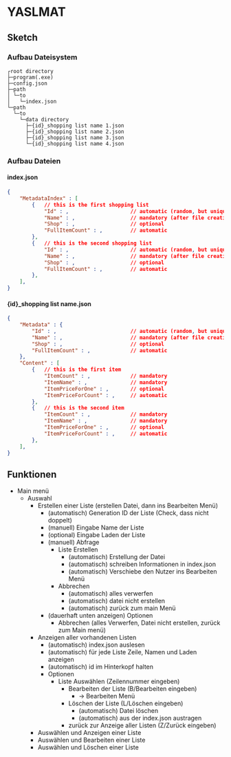 # YASLMAT

## Sketch

### Aufbau Dateisystem

```
┌root directory
├─program(.exe)
├─config.json
├─path
│ └─to
│   └─index.json
└─path
  └─to
    └─data directory
      ├─{id}_shopping list name 1.json
      ├─{id}_shopping list name 2.json
      ├─{id}_shopping list name 3.json
      └─{id}_shopping list name 4.json
```

### Aufbau Dateien

#### index.json

```json
{
    "MetadataIndex" : [
        {   // this is the first shopping list
            "Id" : ,                    // automatic (random, but unique)
            "Name" : ,                  // mandatory (after file creation)
            "Shop" : ,                  // optional
            "FullItemCount" : ,         // automatic
        },
        {   // this is the second shopping list
            "Id" : ,                    // automatic (random, but unique)
            "Name" : ,                  // mandatory (after file creation)
            "Shop" : ,                  // optional
            "FullItemCount" : ,         // automatic
        },
    ],
}
```

#### {id}_shopping list name.json

```json
{
    "Metadata" : {
        "Id" : ,                        // automatic (random, but unique)
        "Name" : ,                      // mandatory (after file creation)
        "Shop" : ,                      // optional
        "FullItemCount" : ,             // automatic
    },
    "Content" : [
        {   // this is the first item
            "ItemCount" : ,             // mandatory
            "ItemName" : ,              // mandatory
            "ItemPriceForOne" : ,       // optional
            "ItemPriceForCount" : ,     // automatic
        },
        {   // this is the second item
            "ItemCount" : ,             // mandatory
            "ItemName" : ,              // mandatory
            "ItemPriceForOne" : ,       // optional
            "ItemPriceForCount" : ,     // automatic
        },
    ],
}
```

## Funktionen

- Main menü
  - Auswahl
    - Erstellen einer Liste (erstellen Datei, dann ins Bearbeiten Menü)
      - (automatisch) Generation ID der Liste (Check, dass nicht doppelt)
      - (manuell) Eingabe Name der Liste
      - (optional) Eingabe Laden der Liste
      - (manuell) Abfrage
        - Liste Erstellen
          - (automatisch) Erstellung der Datei
          - (automatisch) schreiben Informationen in index.json
          - (automatisch) Verschiebe den Nutzer ins Bearbeiten Menü
        - Abbrechen
          - (automatisch) alles verwerfen
          - (automatisch) datei nicht erstellen
          - (automatisch) zurück zum main Menü
      - (dauerhaft unten anzeigen) Optionen 
        - Abbrechen (alles Verwerfen, Datei nicht erstellen, zurück zum Main menü)
    - Anzeigen aller vorhandenen Listen
      - (automatisch) index.json auslesen
      - (automatisch) für jede Liste Zeile, Namen und Laden anzeigen
      - (automatisch) id im Hinterkopf halten
      - Optionen
        - Liste Auswählen (Zeilennummer eingeben)
          - Bearbeiten der Liste (B/Bearbeiten eingeben)
            - -> Bearbeiten Menü
          - Löschen der Liste (L/Löschen eingeben)
            - (automatisch) Datei löschen
            - (automatisch) aus der index.json austragen
          - zurück zur Anzeige aller Listen (Z/Zurück eingeben)
    - Auswählen und Anzeigen einer Liste
    - Auswählen und Bearbeiten einer Liste
    - Auswählen und Löschen einer Liste